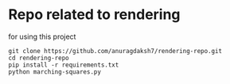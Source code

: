 # Repo related to rendering

for using this project
```
git clone https://github.com/anuragdaksh7/rendering-repo.git
cd rendering-repo
pip install -r requirements.txt
python marching-squares.py
```
